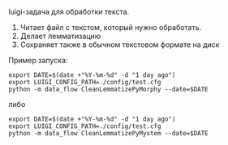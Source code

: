 luigi-задача для обработки текста.
1. Читает файл с текстом, который нужно обработать.
2. Делает лемматизацию 
3. Сохраняет также в обычном текстовом формате на диск

Пример запуска:
```
export DATE=$(date +"%Y-%m-%d" -d "1 day ago")
export LUIGI_CONFIG_PATH=./config/test.cfg
python -m data_flow CleanLemmatizePyMorphy --date=$DATE

```

либо

```
export DATE=$(date +"%Y-%m-%d" -d "1 day ago")
export LUIGI_CONFIG_PATH=./config/test.cfg
python -m data_flow CleanLemmatizePyMystem --date=$DATE

```

